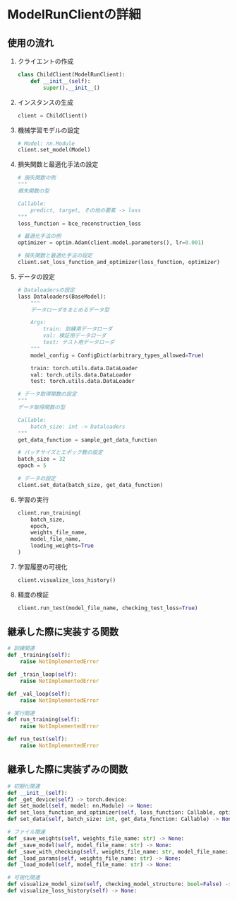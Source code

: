 # ModelRunClientの詳細

## 使用の流れ
1. クライエントの作成
    ```python
    class ChildClient(ModelRunClient):
        def __init__(self):
            super().__init__()
    ```

2. インスタンスの生成
    ```python
    client = ChildClient()
    ```

3. 機械学習モデルの設定
    ```python
    # Model: nn.Module
    client.set_model(Model)
    ```

4. 損失関数と最適化手法の設定
    ```python
    # 損失関数の例
    """
    損失関数の型

    Callable:
        predict, target, その他の要素 -> loss
    """
    loss_function = bce_reconstruction_loss

    # 最適化手法の例
    optimizer = optim.Adam(client.model.parameters(), lr=0.001)

    # 損失関数と最適化手法の設定
    client.set_loss_function_and_optimizer(loss_function, optimizer)
    ```

5. データの設定
    ```python
    # Dataloadersの設定
    lass Dataloaders(BaseModel):
        """
        データローダをまとめるデータ型

        Args:
            train: 訓練用データローダ
            val: 検証用データローダ
            test: テスト用データローダ
        """
        model_config = ConfigDict(arbitrary_types_allowed=True)

        train: torch.utils.data.DataLoader
        val: torch.utils.data.DataLoader
        test: torch.utils.data.DataLoader

    # データ取得関数の設定
    """
    データ取得関数の型

    Callable:
        batch_size: int -> Dataloaders
    """
    get_data_function = sample_get_data_function

    # バッチサイズとエポック数の設定
    batch_size = 32
    epoch = 5

    # データの設定
    client.set_data(batch_size, get_data_function)

6. 学習の実行
    ```python
    client.run_training(
        batch_size,
        epoch,
        weights_file_name, 
        model_file_name,
        loading_weights=True
    )
    ```

7. 学習履歴の可視化
    ```python
    client.visualize_loss_history()
    ```

8. 精度の検証
    ```python
    client.run_test(model_file_name, checking_test_loss=True)
    ```

## 継承した際に実装する関数
```python
# 訓練関連
def _training(self):
    raise NotImplementedError

def _train_loop(self):
    raise NotImplementedError

def _val_loop(self):
    raise NotImplementedError

# 実行関連
def run_training(self):
    raise NotImplementedError

def run_test(self):
    raise NotImplementedError
```

## 継承した際に実装ずみの関数
```python
# 初期化関連
def __init__(self):
def _get_device(self) -> torch.device:
def set_model(self, model: nn.Module) -> None:
def set_loss_function_and_optimizer(self, loss_function: Callable, optimizer: optim) -> None:
def set_data(self, batch_size: int, get_data_function: Callable) -> None:

# ファイル関連
def _save_weights(self, weights_file_name: str) -> None:
def _save_model(self, model_file_name: str) -> None:
def _save_with_checking(self, weights_file_name: str, model_file_name: str) -> None:
def _load_params(self, weights_file_name: str) -> None:
def _load_model(self, model_file_name: str) -> None:

# 可視化関連
def visualize_model_size(self, checking_model_structure: bool=False) -> None:
def visualize_loss_history(self) -> None:
```
